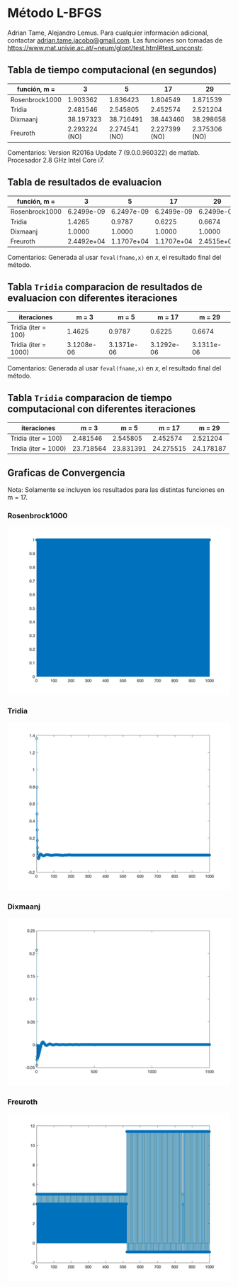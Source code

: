 # Método L-BFGS

Adrian Tame, Alejandro Lemus. Para cualquier información adicional, contactar adrian.tame.jacobo@gmail.com. Las funciones son tomadas de https://www.mat.univie.ac.at/~neum/glopt/test.html#test_unconstr. 

## Tabla de tiempo computacional (en segundos)

| función, m =   | 3             | 5             | 17            | 29            |
|----------------|---------------|---------------|---------------|---------------|
| Rosenbrock1000 | 1.903362      | 1.836423      | 1.804549      | 1.871539      |
| Tridia         | 2.481546      | 2.545805      | 2.452574      | 2.521204      |
| Dixmaanj       | 38.197323     | 38.716491     | 38.443460     | 38.298658     |
| Freuroth       | 2.293224 (NO) | 2.274541 (NO) | 2.227399 (NO) | 2.375306 (NO) |

Comentarios: Version R2016a Update 7 (9.0.0.960322) de matlab. Procesador 2.8 GHz Intel Core i7.  

## Tabla de resultados de evaluacion

| función, m =   | 3          | 5          | 17         | 29         |
|----------------|------------|------------|------------|------------|
| Rosenbrock1000 | 6.2499e-09 | 6.2497e-09 | 6.2499e-09 | 6.2499e-09 |
| Tridia         | 1.4265     | 0.9787     | 0.6225     | 0.6674     |
| Dixmaanj       | 1.0000     | 1.0000     | 1.0000     | 1.0000     |
| Freuroth       | 2.4492e+04 | 1.1707e+04 | 1.1707e+04 | 2.4515e+04 |

Comentarios: Generada al usar `feval(fname,x)` en $x$, el resultado final del método. 

## Tabla `Tridia` comparacion de resultados de evaluacion con diferentes iteraciones

| iteraciones          | m = 3      | m = 5      | m = 17     | m = 29     |
|----------------------|------------|------------|------------|------------|
| Tridia (iter = 100)  | 1.4625     | 0.9787     | 0.6225     | 0.6674     |
| Tridia (iter = 1000) | 3.1208e-06 | 3.1371e-06 | 3.1292e-06 | 3.1311e-06 |

Comentarios: Generada al usar `feval(fname,x)` en $x$, el resultado final del método. 

## Tabla `Tridia` comparacion de tiempo computacional con diferentes iteraciones

| iteraciones          | m = 3     | m = 5     | m = 17    | m = 29    |
|----------------------|-----------|-----------|-----------|-----------|
| Tridia (iter = 100)  | 2.481546  | 2.545805  | 2.452574  | 2.521204  |
| Tridia (iter = 1000) | 23.718564 | 23.831391 | 24.275515 | 24.178187 |

## Graficas de Convergencia

Nota: Solamente se incluyen los resultados para las distintas funciones en m = 17. 

### Rosenbrock1000

![Rosenbrock1000](https://github.com/AdrianTJ/LM-BFGS/blob/master/ros1000.jpg?raw=true)

### Tridia

![Tridia](https://github.com/AdrianTJ/LM-BFGS/blob/master/tridia.jpg?raw=true)

### Dixmaanj

![Dixmaanj](https://github.com/AdrianTJ/LM-BFGS/blob/master/dixmaanj.jpg?raw=true)

### Freuroth

![Freuroth](https://github.com/AdrianTJ/LM-BFGS/blob/master/freud.jpg?raw=true)

